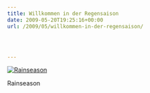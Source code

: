 ```yaml
---
title: Willkommen in der Regensaison
date: 2009-05-20T19:25:16+00:00
url: /2009/05/willkommen-in-der-regensaison/




---
```

<div class="flickr">
  <a href="http://www.flickr.com/photos/schreibblogade/3551249566/" title="Rainseason"><img src="//farm3.static.flickr.com/2472/3551249566_3dd2bf709c.jpg" alt="Rainseason" /></a></p>

  <p>
    Rainseason
  </p>
</div>
